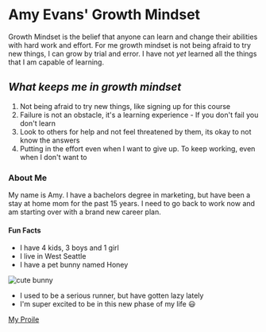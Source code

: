 # Amy Evans' Growth Mindset

Growth Mindset is the belief that anyone can learn and change their abilities with hard work and effort.
For me growth mindset is not being afraid to try new things, I can grow by trial and error.  I have not *yet* learned all the things that I am capable of learning.

## ***What keeps me in growth mindset***
1.  Not being afraid to try new things, like signing up for this course
2.  Failure is not an obstacle, it's a learning experience - If you don't fail you don't learn 
3.  Look to others for help and not feel threatened by them, its okay to not know the answers
4.  Putting in the effort even when I want to give up. To keep working, even when I don't want to

### About Me

My name is Amy.  I have a bachelors degree in marketing, but have been a stay at home mom for the past 15 years.  I need to go back to work now and am starting over with a brand new career plan. 

#### Fun Facts
- I have 4 kids, 3 boys and 1 girl
- I live in West Seattle
- I have a pet bunny named Honey

![cute bunny](https://img.buzzfeed.com/buzzfeed-static/static/campaign_images/webdr06/2013/6/26/15/the-33-most-important-bunny-gifs-on-the-internet-1-11111-1372275498-8_big.jpg)
- I used to be a serious runner, but have gotten lazy lately
- I'm super excited to be in this new phase of my life :smiley:

[My Proile](https://github.com/AmyE29)



